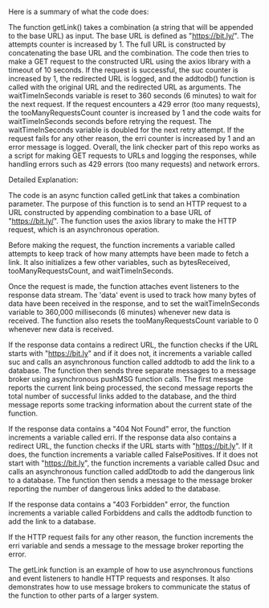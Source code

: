 Here is a summary of what the code does:

The function getLink() takes a combination (a string that will be appended to the base URL) as input.
The base URL is defined as "https://bit.ly/".
The attempts counter is increased by 1.
The full URL is constructed by concatenating the base URL and the combination.
The code then tries to make a GET request to the constructed URL using the axios library with a timeout of 10 seconds.
If the request is successful, the suc counter is increased by 1, the redirected URL is logged, and the addtodb() function is called with the original URL and the redirected URL as arguments.
The waitTimeInSeconds variable is reset to 360 seconds (6 minutes) to wait for the next request.
If the request encounters a 429 error (too many requests), the tooManyRequestsCount counter is increased by 1 and the code waits for waitTimeInSeconds seconds before retrying the request.
The waitTimeInSeconds variable is doubled for the next retry attempt.
If the request fails for any other reason, the erri counter is increased by 1 and an error message is logged.
Overall, the link checker part of this repo works as a script for making GET requests to URLs and logging the responses, while handling errors such as 429 errors (too many requests) and network errors.

Detailed Explanation:

The code is an async function called getLink that takes a combination parameter. The purpose of this function is to send an HTTP request to a URL constructed by appending combination to a base URL of "https://bit.ly/". The function uses the axios library to make the HTTP request, which is an asynchronous operation.

Before making the request, the function increments a variable called attempts to keep track of how many attempts have been made to fetch a link. It also initializes a few other variables, such as bytesReceived, tooManyRequestsCount, and waitTimeInSeconds.

Once the request is made, the function attaches event listeners to the response data stream. The 'data' event is used to track how many bytes of data have been received in the response, and to set the waitTimeInSeconds variable to 360,000 milliseconds (6 minutes) whenever new data is received. The function also resets the tooManyRequestsCount variable to 0 whenever new data is received.

If the response data contains a redirect URL, the function checks if the URL starts with "https://bit.ly" and if it does not, it increments a variable called suc and calls an asynchronous function called addtodb to add the link to a database. The function then sends three separate messages to a message broker using asynchronous pushMSG function calls. The first message reports the current link being processed, the second message reports the total number of successful links added to the database, and the third message reports some tracking information about the current state of the function.

If the response data contains a "404 Not Found" error, the function increments a variable called erri. If the response data also contains a redirect URL, the function checks if the URL starts with "https://bit.ly". If it does, the function increments a variable called FalsePositives. If it does not start with "https://bit.ly", the function increments a variable called Dsuc and calls an asynchronous function called addDtodb to add the dangerous link to a database. The function then sends a message to the message broker reporting the number of dangerous links added to the database.

If the response data contains a "403 Forbidden" error, the function increments a variable called Forbiddens and calls the addtodb function to add the link to a database.

If the HTTP request fails for any other reason, the function increments the erri variable and sends a message to the message broker reporting the error.

The getLink function is an example of how to use asynchronous functions and event listeners to handle HTTP requests and responses. It also demonstrates how to use message brokers to communicate the status of the function to other parts of a larger system.
